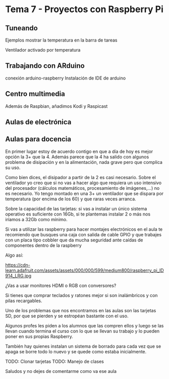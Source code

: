 # Tema 7 - Proyectos con Raspberry Pi

## Tuneando

Ejemplos mostrar la temperatura en la barra de tareas

Ventilador activado por temperatura

## Trabajando con ARduino

conexión arduino-raspberry
Instalación de IDE de arduino

## Centro multimedia

Además de Raspbian, añadimos Kodi y Raspicast

## Aulas de electrónica



## Aulas para docencia




En primer lugar estoy de acuerdo contigo en que a día de  hoy es mejor opción la 3+ que la 4. Además parece que la 4 ha salido con algunos problema de disipación y en la alimentación, nada grave pero que complica su uso.


Como bien dices, el disipador a partir de la 2 es casi necesario. Sobre el ventilador yo creo que si no vas a hacer algo que requiera un uso intensivo del procesador (cálculos matemáticos, procesamiento de imágenes,...) no es necesario. Yo tengo montado en una 3+ un ventilador que se dispara por temperatura (por encima de los 60) y que raras veces arranca. 


Sobre la capacidad de las tarjetas: si vas a instalar un único sistema operativo es suficiente con 16Gb, si te plantemas instalar 2 o más nos iríamos a 32Gb como mínimo.


Si vas a utilizar las raspberry para hacer montajes electrónicos en el aula te recomiendo que busques una caja con salida de cable GPIO y que trabajes con un placa tipo cobbler que da mucha seguridad ante caídas de componentes dentro de la raspberry

Algo así:

https://cdn-learn.adafruit.com/assets/assets/000/000/599/medium800/raspberry_pi_ID914_LRG.jpg

¿Vas a usar monitores HDMI o RGB con conversores? 

Si tienes que comprar teclados y ratones mejor si son inalámbricos y con pilas recargables.


Uno de los problemas que nos encontramos en las aulas son las tarjetas SD, por que se pierden y se estropéan bastante con el uso. 


Algunos profes les piden a los alumnos que las compren ellos y luego se las llevan cuando termina el curso con lo que se llevan su trabajo y lo pueden poner en sus propias Raspberry.


También hay quienes instalan un sistema de borrado para cada vez que se apaga se borre todo lo nuevo y se quede como estaba inicialmente.

TODO: Clonar tarjetas
TODO: Manejo de clases


Saludos y no dejes de comentarme como va ese aula
